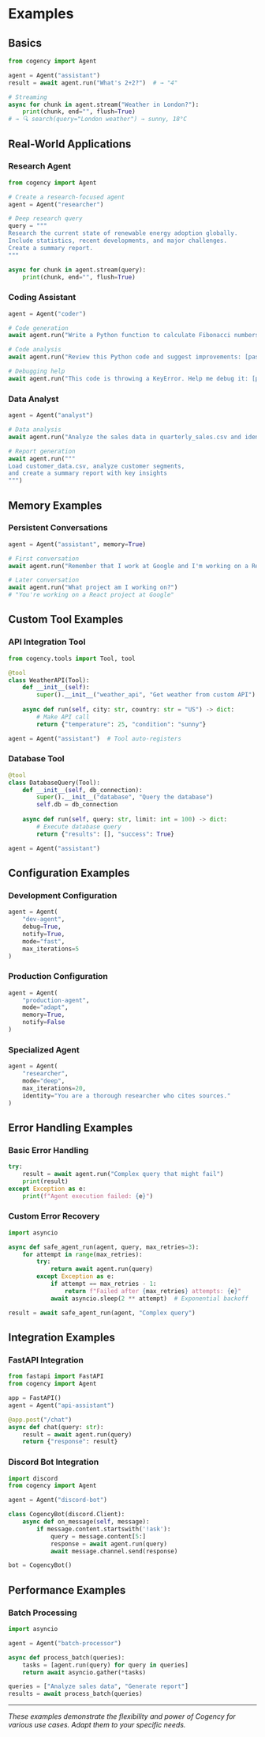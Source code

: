 # Examples

## Basics

```python
from cogency import Agent

agent = Agent("assistant")
result = await agent.run("What's 2+2?")  # → "4"

# Streaming
async for chunk in agent.stream("Weather in London?"):
    print(chunk, end="", flush=True)
# → 🔍 search(query="London weather") → sunny, 18°C
```

## Real-World Applications

### Research Agent
```python
from cogency import Agent

# Create a research-focused agent
agent = Agent("researcher")

# Deep research query
query = """
Research the current state of renewable energy adoption globally. 
Include statistics, recent developments, and major challenges.
Create a summary report.
"""

async for chunk in agent.stream(query):
    print(chunk, end="", flush=True)
```

### Coding Assistant
```python
agent = Agent("coder")

# Code generation
await agent.run("Write a Python function to calculate Fibonacci numbers efficiently")

# Code analysis
await agent.run("Review this Python code and suggest improvements: [paste code here]")

# Debugging help
await agent.run("This code is throwing a KeyError. Help me debug it: [paste code]")
```

### Data Analyst
```python
agent = Agent("analyst")

# Data analysis
await agent.run("Analyze the sales data in quarterly_sales.csv and identify trends")

# Report generation
await agent.run("""
Load customer_data.csv, analyze customer segments, 
and create a summary report with key insights
""")
```

## Memory Examples

### Persistent Conversations
```python
agent = Agent("assistant", memory=True)

# First conversation
await agent.run("Remember that I work at Google and I'm working on a React project")

# Later conversation
await agent.run("What project am I working on?")
# "You're working on a React project at Google"
```

## Custom Tool Examples

### API Integration Tool
```python
from cogency.tools import Tool, tool

@tool
class WeatherAPI(Tool):
    def __init__(self):
        super().__init__("weather_api", "Get weather from custom API")
    
    async def run(self, city: str, country: str = "US") -> dict:
        # Make API call
        return {"temperature": 25, "condition": "sunny"}

agent = Agent("assistant")  # Tool auto-registers
```

### Database Tool
```python
@tool
class DatabaseQuery(Tool):
    def __init__(self, db_connection):
        super().__init__("database", "Query the database")
        self.db = db_connection
    
    async def run(self, query: str, limit: int = 100) -> dict:
        # Execute database query
        return {"results": [], "success": True}

agent = Agent("assistant")
```

## Configuration Examples

### Development Configuration
```python
agent = Agent(
    "dev-agent",
    debug=True,
    notify=True,
    mode="fast",
    max_iterations=5
)
```

### Production Configuration
```python
agent = Agent(
    "production-agent",
    mode="adapt",
    memory=True,
    notify=False
)
```

### Specialized Agent
```python
agent = Agent(
    "researcher",
    mode="deep",
    max_iterations=20,
    identity="You are a thorough researcher who cites sources."
)
```

## Error Handling Examples

### Basic Error Handling
```python
try:
    result = await agent.run("Complex query that might fail")
    print(result)
except Exception as e:
    print(f"Agent execution failed: {e}")
```

### Custom Error Recovery
```python
import asyncio

async def safe_agent_run(agent, query, max_retries=3):
    for attempt in range(max_retries):
        try:
            return await agent.run(query)
        except Exception as e:
            if attempt == max_retries - 1:
                return f"Failed after {max_retries} attempts: {e}"
            await asyncio.sleep(2 ** attempt)  # Exponential backoff

result = await safe_agent_run(agent, "Complex query")
```

## Integration Examples

### FastAPI Integration
```python
from fastapi import FastAPI
from cogency import Agent

app = FastAPI()
agent = Agent("api-assistant")

@app.post("/chat")
async def chat(query: str):
    result = await agent.run(query)
    return {"response": result}
```

### Discord Bot Integration
```python
import discord
from cogency import Agent

agent = Agent("discord-bot")

class CogencyBot(discord.Client):
    async def on_message(self, message):
        if message.content.startswith('!ask'):
            query = message.content[5:]
            response = await agent.run(query)
            await message.channel.send(response)

bot = CogencyBot()
```

## Performance Examples

### Batch Processing
```python
import asyncio

agent = Agent("batch-processor")

async def process_batch(queries):
    tasks = [agent.run(query) for query in queries]
    return await asyncio.gather(*tasks)

queries = ["Analyze sales data", "Generate report"]
results = await process_batch(queries)
```

---

*These examples demonstrate the flexibility and power of Cogency for various use cases. Adapt them to your specific needs.*